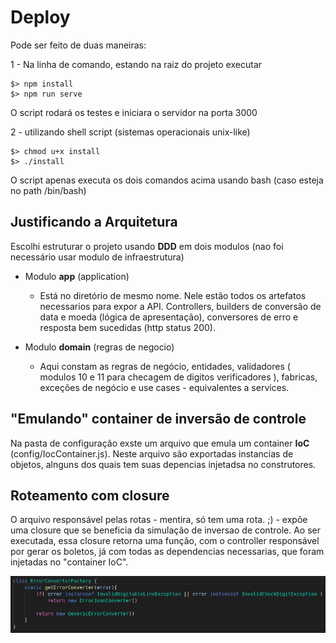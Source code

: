 # Deploy

Pode ser feito de duas maneiras:

1 - Na linha de comando, estando na raiz do projeto executar 

    $> npm install
    $> npm run serve
 O script rodará os testes e iniciara o servidor na porta 3000
 
 2 - utilizando shell script (sistemas operacionais unix-like) 
 

    $> chmod u+x install
    $> ./install
   O script apenas executa os dois comandos acima usando bash (caso esteja no path /bin/bash)

## Justificando a Arquitetura

Escolhi estruturar o projeto usando **DDD** em dois modulos (nao foi necessário usar modulo de infraestrutura)

 - Modulo **app** (application) 
	 - Está no diretório de mesmo nome. Nele estão todos os artefatos necessarios para expor a API. Controllers, builders de conversão de data e moeda (lógica de apresentação), conversores de erro e resposta bem sucedidas (http status 200).
	 
 - Modulo **domain** (regras de negocio)
	 - Aqui constam as regras de negócio, entidades, validadores ( modulos 10 e 11 para checagem de digitos verificadores ), fabricas, exceções de negócio e use cases - equivalentes a services.

## "Emulando" container de inversão de controle
Na pasta de configuração exste um arquivo que emula um container **IoC** (config/IocContainer.js).
Neste arquivo são exportadas instancias de objetos, alnguns dos quais tem suas depencias injetadsa no construtores.

## Roteamento com closure
O arquivo responsável pelas rotas - mentira, só tem uma rota. ;) - expõe uma closure que se beneficia da simulação de inversao de controle. Ao ser executada, essa closure retorna uma função, com o controller responsável por gerar os boletos, já com todas as dependencias necessarias, que foram injetadas no "container IoC".

![plot](./error-handler.png)